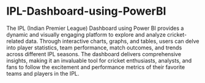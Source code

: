 # IPL-Dashboard-using-PowerBI
The IPL (Indian Premier League) Dashboard using Power BI provides a dynamic and visually engaging platform to explore and analyze cricket-related data. Through interactive charts, graphs, and tables, users can delve into player statistics, team performance, match outcomes, and trends across different IPL seasons. The dashboard delivers comprehensive insights, making it an invaluable tool for cricket enthusiasts, analysts, and fans to follow the excitement and performance metrics of their favorite teams and players in the IPL.
